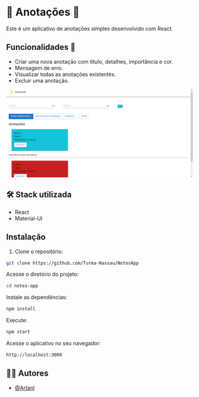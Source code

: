 # 📝 Anotações 📝 
Este é um aplicativo de anotações simples desenvolvido com React.

## Funcionalidades 📌

- Criar uma nova anotação com título, detalhes, importância e cor.
- Mensagem de erro.
- Visualizar todas as anotações existentes.
- Excluir uma anotação.

![image](https://github.com/Turma-Nassau/NotesApp/blob/main/src/assets/Notesapp.png)


## 🛠️ Stack utilizada

- React
- Material-UI

## Instalação

1. Clone o repositório:

```bash
git clone https://github.com/Turma-Nassau/NotesApp
```
Acesse o diretório do projeto:

```bash
cd notes-app
```
Instale as dependências:

```bash
npm install
```
Execute:

```bash
npm start
```
Acesse o aplicativo no seu navegador:

```bash
http://localhost:3000
```

## 👨‍💻 Autores
- [@Artanl](https://github.com/Artanl)

